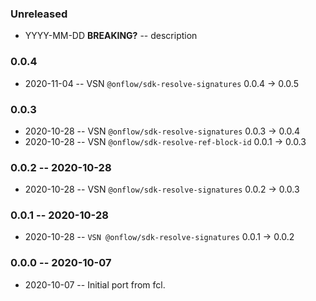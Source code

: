 ### Unreleased

- YYYY-MM-DD **BREAKING?** -- description

### 0.0.4

- 2020-11-04 -- VSN `@onflow/sdk-resolve-signatures` 0.0.4 -> 0.0.5
 
### 0.0.3

- 2020-10-28 -- VSN `@onflow/sdk-resolve-signatures` 0.0.3 -> 0.0.4
- 2020-10-28 -- VSN `@onflow/sdk-resolve-ref-block-id` 0.0.1 -> 0.0.3

### 0.0.2 -- 2020-10-28

- 2020-10-28 -- VSN `@onflow/sdk-resolve-signatures` 0.0.2 -> 0.0.3

### 0.0.1 -- 2020-10-28

- 2020-10-28 -- `VSN @onflow/sdk-resolve-signatures` 0.0.1 -> 0.0.2

### 0.0.0 -- 2020-10-07

- 2020-10-07 -- Initial port from fcl.
